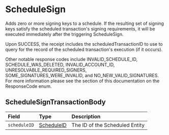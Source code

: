 # ScheduleSign

Adds zero or more signing keys to a schedule. If the resulting set of signing keys satisfy the scheduled transaction's signing requirements, it will be executed immediately after the triggering ScheduleSign.

Upon SUCCESS, the receipt includes the scheduledTransactionID to use to query for the record of the scheduled transaction's execution \(if it occurs\). 

Other notable response codes include INVALID\_SCHEDULE\_ID, SCHEDULE\_WAS\_DELETED, INVALID\_ACCOUNT\_ID, UNRESOLVABLE\_REQUIRED\_SIGNERS, SOME\_SIGNATURES\_WERE\_INVALID, and NO\_NEW\_VALID\_SIGNATURES. For more information please see the section of this documentation on the ResponseCode enum.

## ScheduleSignTransactionBody

| Field | Type | Description |
| :--- | :--- | :--- |
| `scheduleID` | [ScheduleID](../basic-types/scheduleid.md) | The ID of the Scheduled Entity |

